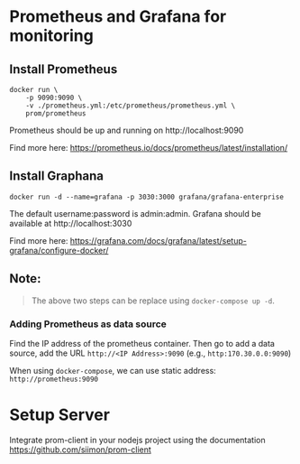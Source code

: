 # Prometheus and Grafana for monitoring

## Install Prometheus

```
docker run \        
    -p 9090:9090 \
    -v ./prometheus.yml:/etc/prometheus/prometheus.yml \
    prom/prometheus

```

Prometheus should be up and running on http://localhost:9090

Find more here: https://prometheus.io/docs/prometheus/latest/installation/

## Install Graphana

```
docker run -d --name=grafana -p 3030:3000 grafana/grafana-enterprise
```

The default username:password is admin:admin.
Grafana should be available at http://localhost:3030

Find more here: https://grafana.com/docs/grafana/latest/setup-grafana/configure-docker/

## Note:  
> The above two steps can be replace using `docker-compose up -d`.


### Adding Prometheus as data source

Find the IP address of the prometheus container.
Then go to add a data source, add the URL `http://<IP Address>:9090` (e.g., `http:170.30.0.0:9090`)

When using `docker-compose`, we can use static address: `http://prometheus:9090`


# Setup Server

Integrate prom-client in your nodejs project using the documentation
https://github.com/siimon/prom-client
